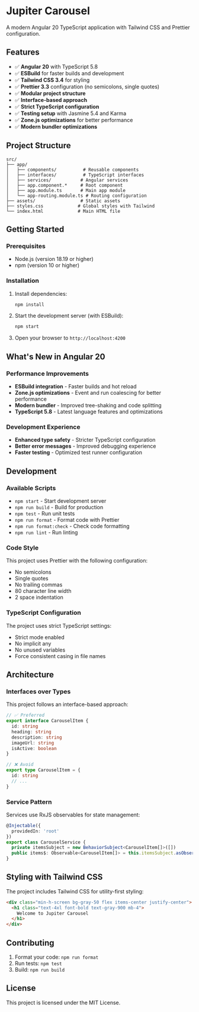 # Jupiter Carousel

A modern Angular 20 TypeScript application with Tailwind CSS and Prettier configuration.

## Features

- ✅ **Angular 20** with TypeScript 5.8
- ✅ **ESBuild** for faster builds and development
- ✅ **Tailwind CSS 3.4** for styling
- ✅ **Prettier 3.3** configuration (no semicolons, single quotes)
- ✅ **Modular project structure**
- ✅ **Interface-based approach**
- ✅ **Strict TypeScript configuration**
- ✅ **Testing setup** with Jasmine 5.4 and Karma
- ✅ **Zone.js optimizations** for better performance
- ✅ **Modern bundler optimizations**

## Project Structure

```
src/
├── app/
│   ├── components/          # Reusable components
│   ├── interfaces/          # TypeScript interfaces
│   ├── services/           # Angular services
│   ├── app.component.*     # Root component
│   ├── app.module.ts       # Main app module
│   └── app-routing.module.ts # Routing configuration
├── assets/                 # Static assets
├── styles.css             # Global styles with Tailwind
└── index.html             # Main HTML file
```

## Getting Started

### Prerequisites

- Node.js (version 18.19 or higher)
- npm (version 10 or higher)

### Installation

1. Install dependencies:

   ```bash
   npm install
   ```

2. Start the development server (with ESBuild):

   ```bash
   npm start
   ```

3. Open your browser to `http://localhost:4200`

## What's New in Angular 20

### Performance Improvements

- **ESBuild integration** - Faster builds and hot reload
- **Zone.js optimizations** - Event and run coalescing for better performance
- **Modern bundler** - Improved tree-shaking and code splitting
- **TypeScript 5.8** - Latest language features and optimizations

### Development Experience

- **Enhanced type safety** - Stricter TypeScript configuration
- **Better error messages** - Improved debugging experience
- **Faster testing** - Optimized test runner configuration

## Development

### Available Scripts

- `npm start` - Start development server
- `npm run build` - Build for production
- `npm test` - Run unit tests
- `npm run format` - Format code with Prettier
- `npm run format:check` - Check code formatting
- `npm run lint` - Run linting

### Code Style

This project uses Prettier with the following configuration:

- No semicolons
- Single quotes
- No trailing commas
- 80 character line width
- 2 space indentation

### TypeScript Configuration

The project uses strict TypeScript settings:

- Strict mode enabled
- No implicit any
- No unused variables
- Force consistent casing in file names

## Architecture

### Interfaces over Types

This project follows an interface-based approach:

```typescript
// ✅ Preferred
export interface CarouselItem {
  id: string
  heading: string
  description: string
  imageUrl: string
  isActive: boolean
}

// ❌ Avoid
export type CarouselItem = {
  id: string
  // ...
}
```

### Service Pattern

Services use RxJS observables for state management:

```typescript
@Injectable({
  providedIn: 'root'
})
export class CarouselService {
  private itemsSubject = new BehaviorSubject<CarouselItem[]>([])
  public items$: Observable<CarouselItem[]> = this.itemsSubject.asObservable()
}
```

## Styling with Tailwind CSS

The project includes Tailwind CSS for utility-first styling:

```html
<div class="min-h-screen bg-gray-50 flex items-center justify-center">
  <h1 class="text-4xl font-bold text-gray-900 mb-4">
    Welcome to Jupiter Carousel
  </h1>
</div>
```

## Contributing

1. Format your code: `npm run format`
2. Run tests: `npm test`
3. Build: `npm run build`

## License

This project is licensed under the MIT License.
